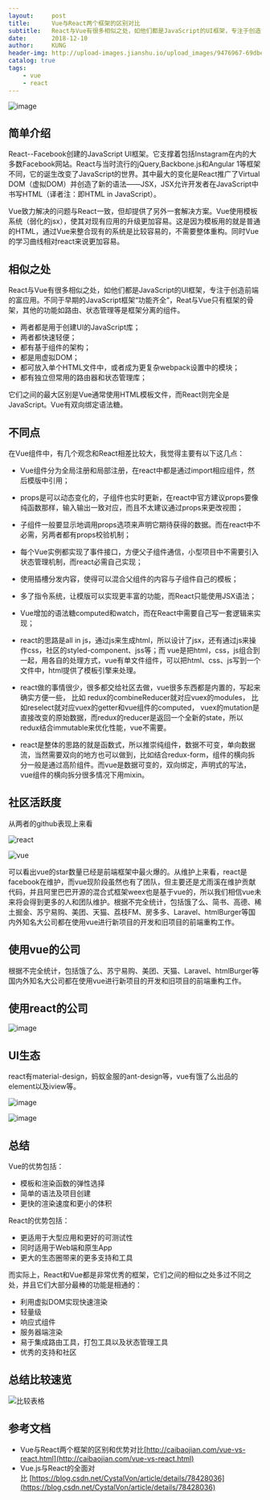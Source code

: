```yaml
---
layout:     post
title:      Vue与React两个框架的区别对比
subtitle:   React与Vue有很多相似之处，如他们都是JavaScript的UI框架，专注于创造前端的富应用。
date:       2018-12-10
author:     KUNG
header-img: http://upload-images.jianshu.io/upload_images/9476967-69dbeee87e1bbc1c?imageMogr2/auto-orient/strip%7CimageView2/2/w/1240
catalog: true
tags:
    - vue
    - react
---
```


![image](http://upload-images.jianshu.io/upload_images/9476967-69dbeee87e1bbc1c?imageMogr2/auto-orient/strip%7CimageView2/2/w/1240)

## 简单介绍

React--Facebook创建的JavaScript UI框架。它支撑着包括Instagram在内的大多数Facebook网站。React与当时流行的jQuery,Backbone.js和Angular 1等框架不同，它的诞生改变了JavaScript的世界。其中最大的变化是React推广了Virtual DOM（虚拟DOM）并创造了新的语法——JSX，JSX允许开发者在JavaScript中书写HTML（译者注：即HTML in JavaScript）。

Vue致力解决的问题与React一致，但却提供了另外一套解决方案。Vue使用模板系统（弱化的jsx），使其对现有应用的升级更加容易。这是因为模板用的就是普通的HTML，通过Vue来整合现有的系统是比较容易的，不需要整体重构。同时Vue的学习曲线相对react来说更加容易。

## [](#相似之处)相似之处

React与Vue有很多相似之处，如他们都是JavaScript的UI框架，专注于创造前端的富应用。不同于早期的JavaScript框架“功能齐全”，Reat与Vue只有框架的骨架，其他的功能如路由、状态管理等是框架分离的组件。

*   两者都是用于创建UI的JavaScript库；
*   两者都快速轻便；
*   都有基于组件的架构；
*   都是用虚拟DOM；
*   都可放入单个HTML文件中，或者成为更复杂webpack设置中的模块；
*   都有独立但常用的路由器和状态管理库；

它们之间的最大区别是Vue通常使用HTML模板文件，而React则完全是JavaScript。Vue有双向绑定语法糖。

## [](#不同点)不同点

在Vue组件中，有几个观念和React相差比较大，我觉得主要有以下这几点：

*   Vue组件分为全局注册和局部注册，在react中都是通过import相应组件，然后模版中引用；

*   props是可以动态变化的，子组件也实时更新，在react中官方建议props要像纯函数那样，输入输出一致对应，而且不太建议通过props来更改视图；

*   子组件一般要显示地调用props选项来声明它期待获得的数据。而在react中不必需，另两者都有props校验机制；

*   每个Vue实例都实现了事件接口，方便父子组件通信，小型项目中不需要引入状态管理机制，而react必需自己实现；

*   使用插槽分发内容，使得可以混合父组件的内容与子组件自己的模板；

*   多了指令系统，让模版可以实现更丰富的功能，而React只能使用JSX语法；

*   Vue增加的语法糖computed和watch，而在React中需要自己写一套逻辑来实现；

*   react的思路是all in js，通过js来生成html，所以设计了jsx，还有通过js来操作css，社区的styled-component、jss等；而 vue是把html，css，js组合到一起，用各自的处理方式，vue有单文件组件，可以把html、css、js写到一个文件中，html提供了模板引擎来处理。

*   react做的事情很少，很多都交给社区去做，vue很多东西都是内置的，写起来确实方便一些， 比如 redux的combineReducer就对应vuex的modules， 比如reselect就对应vuex的getter和vue组件的computed， vuex的mutation是直接改变的原始数据，而redux的reducer是返回一个全新的state，所以redux结合immutable来优化性能，vue不需要。

*   react是整体的思路的就是函数式，所以推崇纯组件，数据不可变，单向数据流，当然需要双向的地方也可以做到，比如结合redux-form，组件的横向拆分一般是通过高阶组件。而vue是数据可变的，双向绑定，声明式的写法，vue组件的横向拆分很多情况下用mixin。

## [](#社区活跃度)社区活跃度

从两者的github表现上来看

![react](http://upload-images.jianshu.io/upload_images/9476967-bcb28d8d614db607?imageMogr2/auto-orient/strip%7CimageView2/2/w/1240)


![vue](http://upload-images.jianshu.io/upload_images/9476967-ea072a9cd3829674?imageMogr2/auto-orient/strip%7CimageView2/2/w/1240)


可以看出vue的star数量已经是前端框架中最火爆的。从维护上来看，react是facebook在维护，而vue现阶段虽然也有了团队，但主要还是尤雨溪在维护贡献代码，并且阿里巴巴开源的混合式框架weex也是基于vue的，所以我们相信vue未来将会得到更多的人和团队维护。根据不完全统计，包括饿了么、简书、高德、稀土掘金、苏宁易购、美团、天猫、荔枝FM、房多多、Laravel、htmlBurger等国内外知名大公司都在使用vue进行新项目的开发和旧项目的前端重构工作。

## [](#使用vue的公司)使用vue的公司

根据不完全统计，包括饿了么、苏宁易购、美团、天猫、Laravel、htmlBurger等国内外知名大公司都在使用vue进行新项目的开发和旧项目的前端重构工作。

## [](#使用react的公司)使用react的公司

![image](http://upload-images.jianshu.io/upload_images/9476967-2c2e6872867ba774?imageMogr2/auto-orient/strip%7CimageView2/2/w/1240)


## [](#ui生态)UI生态

react有material-design，蚂蚁金服的ant-design等，vue有饿了么出品的element以及iview等。

![image](http://upload-images.jianshu.io/upload_images/9476967-eaa726e0905e555e?imageMogr2/auto-orient/strip%7CimageView2/2/w/1240)

![image](http://upload-images.jianshu.io/upload_images/9476967-4f99ffce602e250e?imageMogr2/auto-orient/strip%7CimageView2/2/w/1240)

## [](#总结)总结

Vue的优势包括：

*   模板和渲染函数的弹性选择
*   简单的语法及项目创建
*   更快的渲染速度和更小的体积

React的优势包括：

*   更适用于大型应用和更好的可测试性
*   同时适用于Web端和原生App
*   更大的生态圈带来的更多支持和工具

而实际上，React和Vue都是非常优秀的框架，它们之间的相似之处多过不同之处，并且它们大部分最棒的功能是相通的：

*   利用虚拟DOM实现快速渲染
*   轻量级
*   响应式组件
*   服务器端渲染
*   易于集成路由工具，打包工具以及状态管理工具
*   优秀的支持和社区

## [](#总结比较速览)总结比较速览
![比较表格](https://upload-images.jianshu.io/upload_images/9476967-e743dfa14c0c088e.png?imageMogr2/auto-orient/strip%7CimageView2/2/w/1240)


## [](#参考文档)参考文档

*   Vue与React两个框架的区别和优势对比[http://caibaojian.com/vue-vs-react.html](http://caibaojian.com/vue-vs-react.html)
*   Vue.js与React的全面对比 [https://blog.csdn.net/CystalVon/article/details/78428036](https://blog.csdn.net/CystalVon/article/details/78428036)
